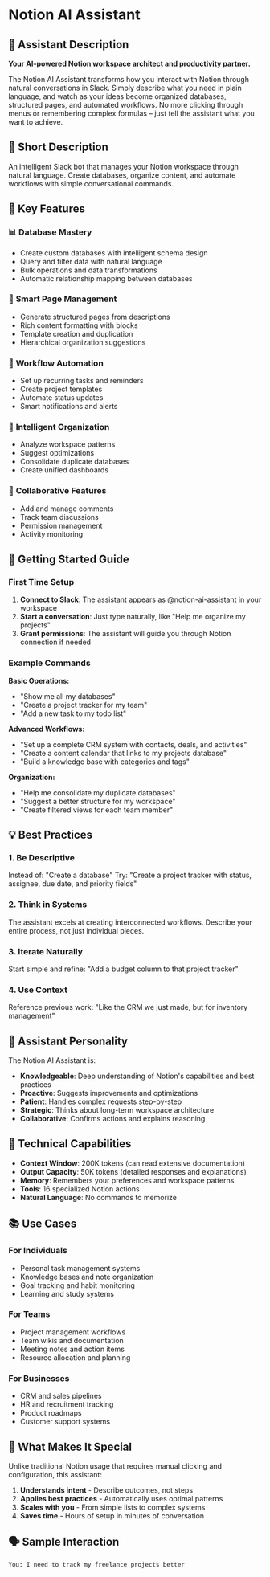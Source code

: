 # Notion AI Assistant

## 🤖 Assistant Description

**Your AI-powered Notion workspace architect and productivity partner.**

The Notion AI Assistant transforms how you interact with Notion through natural conversations in Slack. Simply describe what you need in plain language, and watch as your ideas become organized databases, structured pages, and automated workflows. No more clicking through menus or remembering complex formulas – just tell the assistant what you want to achieve.

## 📝 Short Description

An intelligent Slack bot that manages your Notion workspace through natural language. Create databases, organize content, and automate workflows with simple conversational commands.

## 🎯 Key Features

### 📊 **Database Mastery**
- Create custom databases with intelligent schema design
- Query and filter data with natural language
- Bulk operations and data transformations
- Automatic relationship mapping between databases

### 📄 **Smart Page Management**
- Generate structured pages from descriptions
- Rich content formatting with blocks
- Template creation and duplication
- Hierarchical organization suggestions

### 🔄 **Workflow Automation**
- Set up recurring tasks and reminders
- Create project templates
- Automate status updates
- Smart notifications and alerts

### 🧠 **Intelligent Organization**
- Analyze workspace patterns
- Suggest optimizations
- Consolidate duplicate databases
- Create unified dashboards

### 💬 **Collaborative Features**
- Add and manage comments
- Track team discussions
- Permission management
- Activity monitoring

## 🚀 Getting Started Guide

### First Time Setup
1. **Connect to Slack**: The assistant appears as @notion-ai-assistant in your workspace
2. **Start a conversation**: Just type naturally, like "Help me organize my projects"
3. **Grant permissions**: The assistant will guide you through Notion connection if needed

### Example Commands

**Basic Operations:**
- "Show me all my databases"
- "Create a project tracker for my team"
- "Add a new task to my todo list"

**Advanced Workflows:**
- "Set up a complete CRM system with contacts, deals, and activities"
- "Create a content calendar that links to my projects database"
- "Build a knowledge base with categories and tags"

**Organization:**
- "Help me consolidate my duplicate databases"
- "Suggest a better structure for my workspace"
- "Create filtered views for each team member"

## 💡 Best Practices

### 1. **Be Descriptive**
Instead of: "Create a database"
Try: "Create a project tracker with status, assignee, due date, and priority fields"

### 2. **Think in Systems**
The assistant excels at creating interconnected workflows. Describe your entire process, not just individual pieces.

### 3. **Iterate Naturally**
Start simple and refine: "Add a budget column to that project tracker"

### 4. **Use Context**
Reference previous work: "Like the CRM we just made, but for inventory management"

## 🎨 Assistant Personality

The Notion AI Assistant is:
- **Knowledgeable**: Deep understanding of Notion's capabilities and best practices
- **Proactive**: Suggests improvements and optimizations
- **Patient**: Handles complex requests step-by-step
- **Strategic**: Thinks about long-term workspace architecture
- **Collaborative**: Confirms actions and explains reasoning

## 🔧 Technical Capabilities

- **Context Window**: 200K tokens (can read extensive documentation)
- **Output Capacity**: 50K tokens (detailed responses and explanations)
- **Memory**: Remembers your preferences and workspace patterns
- **Tools**: 16 specialized Notion actions
- **Natural Language**: No commands to memorize

## 📚 Use Cases

### For Individuals
- Personal task management systems
- Knowledge bases and note organization
- Goal tracking and habit monitoring
- Learning and study systems

### For Teams
- Project management workflows
- Team wikis and documentation
- Meeting notes and action items
- Resource allocation and planning

### For Businesses
- CRM and sales pipelines
- HR and recruitment tracking
- Product roadmaps
- Customer support systems

## 🌟 What Makes It Special

Unlike traditional Notion usage that requires manual clicking and configuration, this assistant:
1. **Understands intent** - Describe outcomes, not steps
2. **Applies best practices** - Automatically uses optimal patterns
3. **Scales with you** - From simple lists to complex systems
4. **Saves time** - Hours of setup in minutes of conversation

## 🗣️ Sample Interaction

```
You: I need to track my freelance projects better